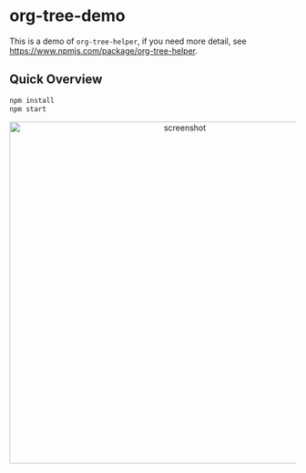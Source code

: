 # org-tree-demo

This is a demo of `org-tree-helper`, if you need more detail, see https://www.npmjs.com/package/org-tree-helper.

## Quick Overview

```sh
npm install
npm start
```

<p align='center'>
<img src='https://uploads.codesandbox.io/uploads/user/7824cf44-e95e-41df-a928-7310109a8df0/-db--screenshot.png' width='600' alt='screenshot'>
</p>
